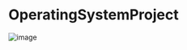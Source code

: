 # OperatingSystemProject
![image](https://github.com/Karun-github-hub/operatingsystemproject/assets/124568346/bc408722-2fab-45b7-ab27-c9a00a97e1ff)

